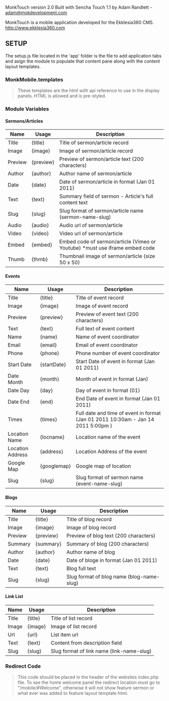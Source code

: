 MonkTouch version 2.0
Built with Sencha Touch 1.1
by Adam Randlett - adam@mokdevelopment.com


MonkTouch is a mobile application developed for the Ekklesia360 CMS.  http://www.ekklesia360.com

## SETUP 

The setup.js file located in the 'app' folder is the file to add application tabs and asign the module to populate that content pane along with the content layout templates. 

### MonkMobile.templates
>These templates are the html with api reference to use in the display panels. HTML is allowed and is pre-styled.  

### Module Variables 
#### Sermons/Articles

| __Name__              | __Usage__     | __Description__                                                                  |
| --------------------- | ------------- | -------------------------------------------------------------------------------- |
| Title                 | {title}       | Title of sermon/article record                                                   |
| Image                 | {image}       | Image of sermon/article record                                                   |
| Preview               | {preview}     | Preview of sermon/article text (200 characters)                                  |
| Author                | {author}      | Author name of sermon/article                                                    |
| Date                  | {date}        | Date of sermon/article in format (Jan 01 2011)                                   |
| Text                  | {text}        | Summary field of sermon - Article's full content text                            |
| Slug                  | {slug}        | Slug format of sermon/article name (sermon-name-slug)                            |
| Audio                 | {audio}       | Audio url of sermon/article                                                      |
| Video                 | {video}       | Video url of sermon/article                                                      |
| Embed                 | {embed}       | Embed code of sermon/article (Vimeo or Youtube) *must use iframe embed code      |
| Thumb                 | {thmb}        | Thumbnail image of sermon/article (size 50 x 50)                                 | 

#### Events

| __Name__              | __Usage__     | __Description__                                                                  |
| --------------------- | ------------- | -------------------------------------------------------------------------------- |
| Title                 | {title}       | Title of event record                                                            |
| Image                 | {image}       | Image of event record                                                            |
| Preview               | {preview}     | Preview of event text (200 characters)                                           |
| Text                  | {text}        | Full text of event content                                                       | 
| Name                  | {name}        | Name of event coordinator                                                        |
| Email                 | {email}       | Email of event coordinator                                                       |
| Phone                 | {phone}       | Phone number of event coordinator                                                |
| Start Date            | {startDate}   | Start Date of event in format (Jan 01 2011)                                      |
| Date Month            | {month}       | Month of event in format (Jan)                                                   |
| Date Day              | {day}         | Day of event in format (01)                                                      |
| Date End              | {end}         | End Date of event in format (Jan 01 2011)                                        |
| Times                 | {times}       | Full date and time of event in format (Jan 01 2011 10:30am - Jan 14 2011 5:00pm )|
| Location Name         | {locname}     | Location name of the event                                                       |
| Location Address      | {address}     | Location Address of the event                                                    |
| Google Map            | {googlemap}   | Google map of location                                                           | 
| Slug                  | {slug}        | Slug format of sermon name (event-name-slug)                                     | 

#### Blogs

| __Name__              | __Usage__     | __Description__                                                                  |
| --------------------- | ------------- | -------------------------------------------------------------------------------- |
| Title                 | {title}       | Title of blog record                                                             |
| Image                 | {image}       | Image of blog record                                                             |
| Preview               | {preview}     | Preview of blog text (200 characters)                                            |
| Summary               | {summary}     | Summary of blog (200 characters)                                                 |
| Author                | {author}      | Author name of blog                                                              |
| Date                  | {date}        | Date of bloge in format (Jan 01 2011)                                            |
| Text                  | {text}        | Blog full text                                                                   |
| Slug                  | {slug}        | Slug format of blog name (blog-name-slug)                                        | 

#### Link List

| __Name__              | __Usage__     | __Description__                                                                  |
| --------------------- | ------------- | -------------------------------------------------------------------------------- |
| Title                 | {title}       | Title of list record                                                             |
| Image                 | {image}       | Image of list record                                                             |
| Url                   | {url}         | List item url                                                                    |
| Text                  | {text}        | Content from description field                                                   |
| Slug                  | {slug}        | Slug format of link name (link-name-slug)                                        |   


### Redirect Code 
> This code should be placed in the header of the websites index.php file. To see the home welcome panel the redirect location must go to "/mobile/#Welcome", otherwise it will not show feature sermon or what ever was added to feature layout template html.
<pre><code><script>
//window.console.log(navigator.userAgent);
if ((navigator.userAgent.match(/iPhone/i)) || (navigator.userAgent.match(/iPod/i)) || (navigator.userAgent.match(/android/i)) || (navigator.userAgent.match(/Palm/i))) {
if (typeof(localStorage) != 'undefined' ) {
	try {
	    if(localStorage.getItem("redirectmobile") != "off"){
	        window.location = "/mobile/#Welcome";
	    }
	    localStorage.setItem("redirectmobile","");  
	} catch (e) {
		if (e == QUOTA_EXCEEDED_ERR) {
			//window.console.log("Quota Exceeded");
		}   
	}   
}
}
</script></code></pre>




